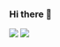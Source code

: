 ### Hi there 👋

<div align="left">
  <picture>
    <source
      srcset="https://github-readme-stats.vercel.app/api?username=PythonGermany&show_icons=true&layout=compact&theme=dark&line_height=20"
      media="(prefers-color-scheme: dark)"
    />
    <source
      srcset="https://github-readme-stats.vercel.app/api?username=PythonGermany&show_icons=true&line_height=20"
      media="(prefers-color-scheme: light), (prefers-color-scheme: no-preference)"
    />
    <img src="https://github-readme-stats.vercel.app/api?username=PythonGermany&show_icons=true&line_height=20" />
  </picture>
  <picture>
    <source
      srcset="https://github-readme-stats.vercel.app/api/top-langs/?username=PythonGermany&show_icons=true&layout=compact&theme=dark"
      media="(prefers-color-scheme: dark)"
    />
    <source
      srcset="https://github-readme-stats.vercel.app/api/top-langs/?username=PythonGermany&layout=compact"
      media="(prefers-color-scheme: light), (prefers-color-scheme: no-preference)"
    />
    <img src="https://github-readme-stats.vercel.app/api/top-langs/?username=PythonGermany&layout=compact" />
  </picture>
</div>

<!--
**PythonGermany/PythonGermany** is a ✨ _special_ ✨ repository because its `README.md` (this file) appears on your GitHub profile.

Here are some ideas to get you started:

- 🔭 I’m currently working on ...
- 🌱 I’m currently learning ...
- 👯 I’m looking to collaborate on ...
- 🤔 I’m looking for help with ...
- 💬 Ask me about ...
- 📫 How to reach me: ...
- 😄 Pronouns: ...
- ⚡ Fun fact: ...
-->
